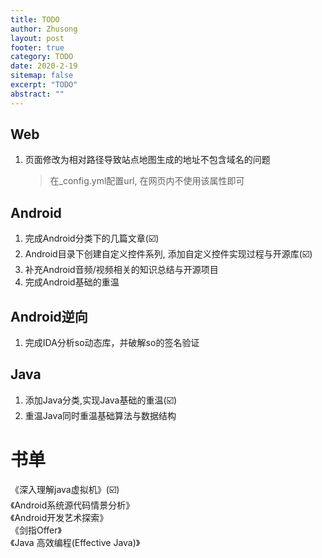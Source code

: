 ```yaml
---
title: TODO
author: Zhusong
layout: post
footer: true
category: TODO
date: 2020-2-19
sitemap: false
excerpt: "TODO"
abstract: ""
---
```


## Web
1. 页面修改为相对路径导致站点地图生成的地址不包含域名的问题  
	
	> 在_config.yml配置url, 在网页内不使用该属性即可

## Android
1. 完成Android分类下的几篇文章(☑️)
2. Android目录下创建自定义控件系列, 添加自定义控件实现过程与开源库(☑️)
3. 补充Android音频/视频相关的知识总结与开源项目
4. 完成Android基础的重温

## Android逆向
1. 完成IDA分析so动态库，并破解so的签名验证

## Java
1. 添加Java分类,实现Java基础的重温(☑️)
2. 重温Java同时重温基础算法与数据结构

# 书单
《深入理解java虚拟机》(☑️)  
《Android系统源代码情景分析》  
《Android开发艺术探索》  
《剑指Offer》  
《Java 高效编程(Effective Java)》